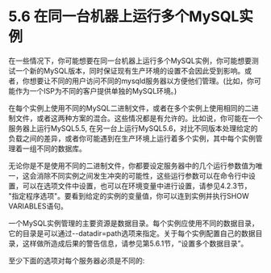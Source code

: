 # 5.6 在同一台机器上运行多个MySQL实例 #

在一些情况下，你可能想要在同一台机器上运行多个MySQL实例，你可能想要测试一个新的MySQL版本，同时保证现有生产环境的设置不会因此受到影响。或者，你想要让不同的用户访问不同的mysqld服务器以方便他们管理。(比如，你可能作为一个ISP为不同的客户提供单独的MySQL环境。)

在每个实例上使用不同的MySQL二进制文件，或者在多个实例上使用相同的二进制文件，或者这两种方案的混合。这些情况都是有允许的。比如说，你可能在一个服务器上运行MySQL5.5, 在另一台上运行MySQL5.6，对比不同版本处理给定的负载之间的差异，或者你可能遇到在生产环境上运行着多个实例，其中每个实例管理着一组不同的数据库。

无论你是不是使用不同的二进制文件，你都要设定服务器中的几个运行参数值为唯一，这会消除不同实例之间发生冲突的可能性，这些运行参数可以在命令行中设置，可以在选项文件中设置，也可以在环境变量中进行设置，请参见4.2.3节， "指定程序选项"。要看到给定的实例的变量值，你可以连到实例并执行SHOW VARIABLES语句。

一个MySQL实例管理的主要资源是数据目录。每个实例应使用不同的数据目录，它的目录是可以通过--datadir=path选项来指定。关于每个实例配置自己的数据目录，这样做所造成后果的警告信息，请参见第5.6.1节，“设置多个数据目录”。

至少下面的选项对每个服务器必须是不同的:
